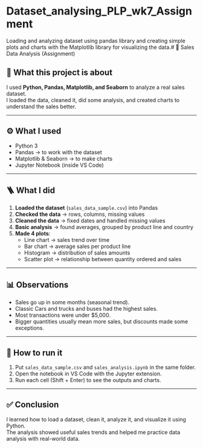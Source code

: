 # Dataset_analysing_PLP_wk7_Assignment
Loading and analyzing dataset using pandas library and creating simple plots and charts with the Matplotlib library for visualizing the data.# 🛒 Sales Data Analysis (Assignment)

## 📌 What this project is about
 I used **Python, Pandas, Matplotlib, and Seaborn** to analyze a real sales dataset.  
I loaded the data, cleaned it, did some analysis, and created charts to understand the sales better.  

---

## ⚙️ What I used
- Python 3  
- Pandas → to work with the dataset  
- Matplotlib & Seaborn → to make charts  
- Jupyter Notebook (inside VS Code)  

---

## 🪜 What I did
1. **Loaded the dataset** (`sales_data_sample.csv`) into Pandas  
2. **Checked the data** → rows, columns, missing values  
3. **Cleaned the data** → fixed dates and handled missing values  
4. **Basic analysis** → found averages, grouped by product line and country  
5. **Made 4 plots**:
   - Line chart → sales trend over time  
   - Bar chart → average sales per product line  
   - Histogram → distribution of sales amounts  
   - Scatter plot → relationship between quantity ordered and sales  

---

## 📊 Observations
- Sales go up in some months (seasonal trend).  
- Classic Cars and trucks and buses had the highest sales.  
- Most transactions were under $5,000.  
- Bigger quantities usually mean more sales, but discounts made some exceptions.  

---

## 🚀 How to run it
1. Put `sales_data_sample.csv` and `sales_analysis.ipynb` in the same folder.  
2. Open the notebook in VS Code with the Jupyter extension.  
3. Run each cell (Shift + Enter) to see the outputs and charts.  

---

## ✅ Conclusion
I learned how to load a dataset, clean it, analyze it, and visualize it using Python.  
The analysis showed useful sales trends and helped me practice data analysis with real-world data.  




